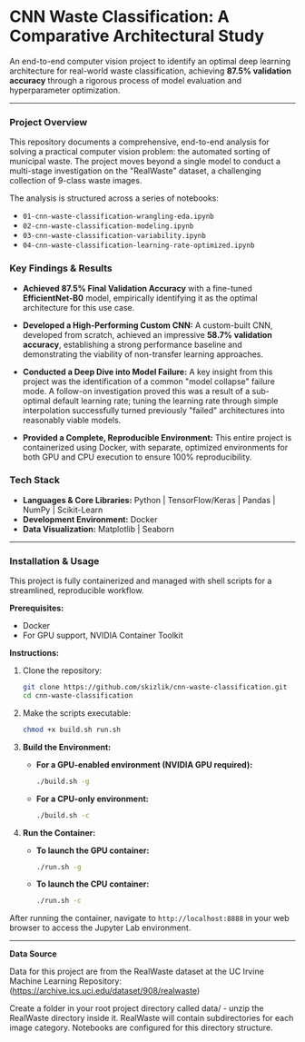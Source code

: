 # CNN Waste Classification: A Comparative Architectural Study

An end-to-end computer vision project to identify an optimal deep learning architecture for real-world waste classification, achieving **87.5% validation accuracy** through a rigorous process of model evaluation and hyperparameter optimization.

---

### Project Overview

This repository documents a comprehensive, end-to-end analysis for solving a practical computer vision problem: the automated sorting of municipal waste. The project moves beyond a single model to conduct a multi-stage investigation on the "RealWaste" dataset, a challenging collection of 9-class waste images.

The analysis is structured across a series of notebooks:
* `01-cnn-waste-classification-wrangling-eda.ipynb`
* `02-cnn-waste-classification-modeling.ipynb`
* `03-cnn-waste-classification-variability.ipynb`
* `04-cnn-waste-classification-learning-rate-optimized.ipynb`

### Key Findings & Results

* **Achieved 87.5% Final Validation Accuracy** with a fine-tuned **EfficientNet-B0** model, empirically identifying it as the optimal architecture for this use case.

* **Developed a High-Performing Custom CNN:** A custom-built CNN, developed from scratch, achieved an impressive **58.7% validation accuracy**, establishing a strong performance baseline and demonstrating the viability of non-transfer learning approaches.

* **Conducted a Deep Dive into Model Failure:** A key insight from this project was the identification of a common "model collapse" failure mode. A follow-on investigation proved this was a result of a sub-optimal default learning rate; tuning the learning rate through simple interpolation successfully turned previously "failed" architectures into reasonably viable models.

* **Provided a Complete, Reproducible Environment:** This entire project is containerized using Docker, with separate, optimized environments for both GPU and CPU execution to ensure 100% reproducibility.

### Tech Stack

* **Languages & Core Libraries:** Python | TensorFlow/Keras | Pandas | NumPy | Scikit-Learn
* **Development Environment:** Docker
* **Data Visualization:** Matplotlib | Seaborn

---

### Installation & Usage

This project is fully containerized and managed with shell scripts for a streamlined, reproducible workflow.

**Prerequisites:**
* Docker
* For GPU support, NVIDIA Container Toolkit

**Instructions:**

1.  Clone the repository:
    ```bash
    git clone https://github.com/skizlik/cnn-waste-classification.git
    cd cnn-waste-classification
    ```

2.  Make the scripts executable:
    ```bash
    chmod +x build.sh run.sh
    ```

3.  **Build the Environment:**
    * **For a GPU-enabled environment (NVIDIA GPU required):**
        ```bash
        ./build.sh -g
        ```
    * **For a CPU-only environment:**
        ```bash
        ./build.sh -c
        ```

4.  **Run the Container:**
    * **To launch the GPU container:**
        ```bash
        ./run.sh -g
        ```
    * **To launch the CPU container:**
        ```bash
        ./run.sh -c
        ```

After running the container, navigate to `http://localhost:8888` in your web browser to access the Jupyter Lab environment.

---


**Data Source**

Data for this project are from the RealWaste dataset at the UC Irvine Machine Learning Repository: (https://archive.ics.uci.edu/dataset/908/realwaste)

Create a folder in your root project directory called data/ - unzip the RealWaste directory inside it.  RealWaste will contain subdirectories for each image category.  Notebooks are configured for this directory structure.

